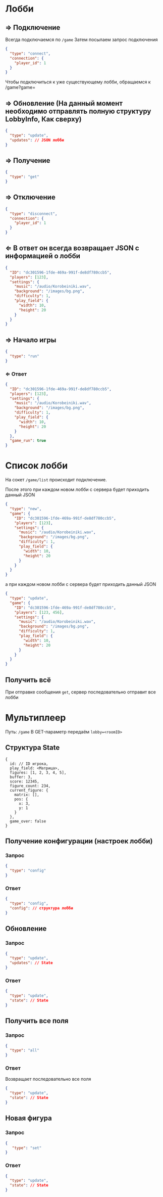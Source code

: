 # Лобби
## ⇒ Подключение
Всегда подключаемся по `/game`
Затем посылаем запрос подключения
```json
{
  "type": "connect",
  "connection": {
    "player_id": 1
  }
}
```
Чтобы подключиться к уже существующему лобби, обращаемся к /game?game=<id>


## ⇒ Обновление (На данный момент необходимо отправлять полную структуру LobbyInfo, Как сверху)
```json
{
  "type": "update",
  "updates": // JSON лобби
}
```

## ⇒ Получение
```json
{
  "type": "get"
}
```

## ⇒ Отключение
```json
{
  "type": "disconnect",
  "connection": {
    "player_id": 1
  }
}
```

## ⇐ В ответ он всегда возвращает JSON с информацией о лобби
```json
{
  "ID": "dc301596-1fde-469a-991f-de8df780ccb5",
  "players": [123],
  "settings": {
    "music": "/audio/Korobeiniki.wav",
    "background": "/images/bg.png",
    "difficulty": 1,
    "play_field": {
      "width": 10,
      "height": 20
    }
  }
}
```


## ⇒ Начало игры
```json
{
  "type": "run"
}
```
### ⇐ Ответ

```json
{
  "ID": "dc301596-1fde-469a-991f-de8df780ccb5",
  "players": [123],
  "settings": {
    "music": "/audio/Korobeiniki.wav",
    "background": "/images/bg.png",
    "difficulty": 1,
    "play_field": {
      "width": 10,
      "height": 20
    }
  },
  "game_run": true
}
```

# Список лобби
На сокет `/game/list` происходит подключение.

После этого при каждом новом лобби с сервера будет приходить данный JSON

```json
{
  "type": "new",
  "game": {
    "ID": "dc301596-1fde-469a-991f-de8df780ccb5",
    "players": [123],
    "settings": {
      "music": "/audio/Korobeiniki.wav",
      "background": "/images/bg.png",
      "difficulty": 1,
      "play_field": {
        "width": 10,
        "height": 20
      }
    }
  }
}
```
а при каждом новом лобби с сервера будет приходить данный JSON
```json
{
  "type": "update",
  "game": {
    "ID": "dc301596-1fde-469a-991f-de8df780ccb5",
    "players": [123, 456],
    "settings": {
      "music": "/audio/Korobeiniki.wav",
      "background": "/images/bg.png",
      "difficulty": 1,
      "play_field": {
        "width": 10,
        "height": 20
      }
    }
  }
}
```

## Получить всё
При отправке сообщения `get`, сервер последовательно отправит все лобби

# Мультиплеер
Путь: `/game`
В GET-параметр передаём `lobby=<roomID>`

## Структура State
```golang
{
  id: // ID игрока,
  play_field: <Матрица>,
  figures: [1, 2, 3, 4, 5],
  buffer: 3,
  score: 12345,
  figure_count: 234,
  current_figure: {
    matrix: [],
    pos: {
      x: 3,
      y: 1
    }
  },
  game_over: false
}
```

## Получение конфигурации (настроек лобби)
### Запрос
```json
{
  "type": "config"
}
```

### Ответ
```json
{
  "type": "config",
  "config": // структура лобби
}
```
## Обновление
### Запрос
```json
{
  "type": "update",
  "updates": // State
}
```
### Ответ
```json
{
  "type": "update",
  "state": // State
}
```

## Получить все поля
### Запрос
```json
{
  "type": "all"
}
```
### Ответ
Возвращает последовательно все поля
```json
{
  "type": "update",
  "state": // State
}
```

## Новая фигура
### Запрос
```json
{
   "type": "set"
}
```
### Ответ
```json
{
  "type": "update",
  "state": // State
}
```
